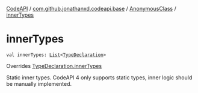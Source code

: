 [CodeAPI](../../index.md) / [com.github.jonathanxd.codeapi.base](../index.md) / [AnonymousClass](index.md) / [innerTypes](.)

# innerTypes

`val innerTypes: `[`List`](https://kotlinlang.org/api/latest/jvm/stdlib/kotlin.collections/-list/index.html)`<`[`TypeDeclaration`](../-type-declaration/index.md)`>`

Overrides [TypeDeclaration.innerTypes](../-type-declaration/inner-types.md)

Static inner types. CodeAPI 4 only supports static types, inner logic should be
manually implemented.

